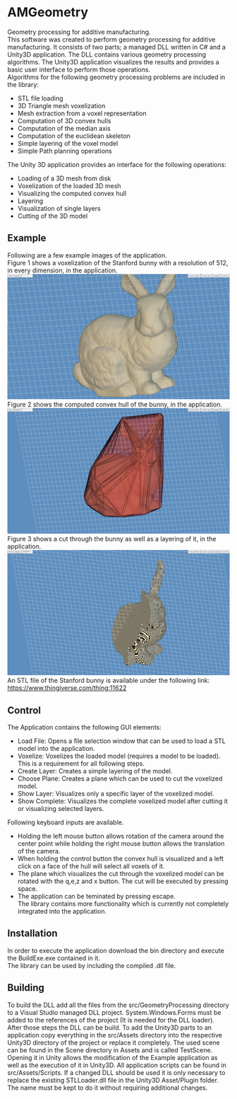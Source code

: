 # AMGeometry
Geometry processing for additive manufacturing.  
This software was created to perform geometry processing for additive manufacturing. It consists of two parts; a managed DLL written in C# and a Unity3D application. The DLL contains various geometry processing algorithms. The Unity3D application visualizes the results and provides a basic user interface to perform those operations.  
Algorithms for the following geometry processing problems are included in the library:  
*	STL file loading
*	3D Triangle mesh voxelization
*	Mesh extraction from a voxel representation
*	Computation of 3D convex hulls
*	Computation of the median axis
*	Computation of the euclidean skeleton
*	Simple layering of the voxel model
*	Simple Path planning operations

The Unity 3D application provides an interface for the following operations:

*	Loading of a 3D mesh from disk
*	Voxelization of the loaded 3D mesh
*	Visualizing the computed convex hull
*	Layering
*	Visualization of single layers
*	Cutting of the 3D model

## Example
Following are a few example images of the application.  
Figure 1 shows a voxelization of the Stanford bunny with a resolution of 512, in every dimension, in the application.  
![](images/voxlized_bunny.png)  
Figure 2 shows the computed convex hull of the bunny, in the application.  
![](images/voxlized_bunny_convex_hull.png)  
Figure 3 shows a cut through the bunny as well as a layering of it, in the application.  
![](images/cut_bunny_layering.png)  
An STL file of the Stanford bunny is available under the following link:  
https://www.thingiverse.com/thing:11622  

## Control
The Application contains the following GUI elements:  
* Load File: Opens a file selection window that can be used to load a STL model into the application.  
* Voxelize: Voxelizes the loaded model (requires a model to be loaded). This is a requirement for all following steps.  
* Create Layer: Creates a simple layering of the model.  
* Choose Plane: Creates a plane which can be used to cut the voxelized model.   
* Show Layer: Visualizes only a specific layer of the voxelized model.  
* Show Complete: Visualizes the complete voxelized model after cutting it or visualizing selected layers.  

Following keyboard inputs are available.  

* Holding the left mouse button allows rotation of the camera around the center point while holding the right mouse button allows the translation of the camera.  
* When holding the control button the convex hull is visualized and a left click on a face of the hull will select all voxels of it.  
* The plane which visualizes the cut through the voxelized model can be rotated with the q,e,z and x button. The cut will be executed by pressing space.  
* The application can be teminated by pressing escape.  
The library contains more functionality which is currently not completely integrated into the application.  

## Installation
In order to execute the application download the bin directory and execute the BuildExe.exe contained in it.  
The library can be used by including the compiled .dll file.  
## Building
To build the DLL add all the files from the src/GeometryProcessing directory to a Visual Studio managed DLL project. System.Windows.Forms must be added to the references of the project (It is needed for the DLL loader).  After those steps the DLL can be build.
To add the Unity3D parts to an application copy everything in the src/Assets directory into the respective Unity3D directory of the project or replace it completely. The used scene can be found in the Scene directory in Assets and is called TestScene. Opening it in Unity allows the modification of the Example application as well as the execution of it in Unity3D. All application scripts can be found in src/Assets/Scripts.
If a changed DLL should be used it is only necessary to replace the existing STLLoader.dll file in the Unity3D Asset/Plugin folder. The name must be kept to do it without requiring additional changes.


